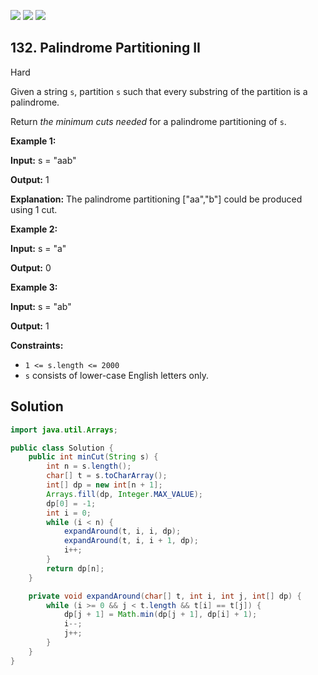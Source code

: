 [![](https://img.shields.io/github/stars/javadev/LeetCode-in-Java?label=Stars&style=flat-square)](https://github.com/javadev/LeetCode-in-Java)
[![](https://img.shields.io/github/forks/javadev/LeetCode-in-Java?label=Fork%20me%20on%20GitHub%20&style=flat-square)](https://github.com/javadev/LeetCode-in-Java/fork)
[![](https://img.shields.io/badge/-LeetCode%20in%20Kotlin-blue?style=flat-square)](https://github.com/javadev/LeetCode-in-Kotlin)

## 132\. Palindrome Partitioning II

Hard

Given a string `s`, partition `s` such that every substring of the partition is a palindrome.

Return _the minimum cuts needed_ for a palindrome partitioning of `s`.

**Example 1:**

**Input:** s = "aab"

**Output:** 1

**Explanation:** The palindrome partitioning ["aa","b"] could be produced using 1 cut. 

**Example 2:**

**Input:** s = "a"

**Output:** 0 

**Example 3:**

**Input:** s = "ab"

**Output:** 1 

**Constraints:**

*   `1 <= s.length <= 2000`
*   `s` consists of lower-case English letters only.

## Solution

```java
import java.util.Arrays;

public class Solution {
    public int minCut(String s) {
        int n = s.length();
        char[] t = s.toCharArray();
        int[] dp = new int[n + 1];
        Arrays.fill(dp, Integer.MAX_VALUE);
        dp[0] = -1;
        int i = 0;
        while (i < n) {
            expandAround(t, i, i, dp);
            expandAround(t, i, i + 1, dp);
            i++;
        }
        return dp[n];
    }

    private void expandAround(char[] t, int i, int j, int[] dp) {
        while (i >= 0 && j < t.length && t[i] == t[j]) {
            dp[j + 1] = Math.min(dp[j + 1], dp[i] + 1);
            i--;
            j++;
        }
    }
}
```